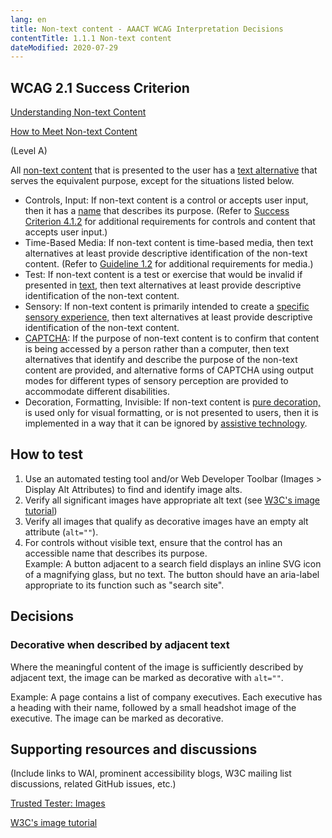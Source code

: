 ```yaml
---
lang: en
title: Non-text content - AAACT WCAG Interpretation Decisions
contentTitle: 1.1.1 Non-text content
dateModified: 2020-07-29
---
```


## WCAG 2.1 Success Criterion

[Understanding Non-text Content](http://www.w3.org/WAI/WCAG21/Understanding/non-text-content.html)

[How to Meet Non-text Content](http://www.w3.org/WAI/WCAG21/quickref/#non-text-content)

(Level A)

All [non-text content](http://www.w3.org/TR/WCAG21/#dfn-non-text-content) that is presented to the user has a [text alternative](http://www.w3.org/TR/WCAG21/#dfn-text-alternative) that serves the equivalent purpose, except for the situations listed below.

-   Controls, Input: If non-text content is a control or accepts user input, then it has a [name](http://www.w3.org/TR/WCAG21/#dfn-name) that describes its purpose. (Refer to [Success Criterion 4.1.2](http://www.w3.org/TR/WCAG21/#name-role-value) for additional requirements for controls and content that accepts user input.)
-   Time-Based Media: If non-text content is time-based media, then text alternatives at least provide descriptive identification of the non-text content. (Refer to [Guideline 1.2](http://www.w3.org/TR/WCAG21/#time-based-media) for additional requirements for media.)
-   Test: If non-text content is a test or exercise that would be invalid if presented in [text](http://www.w3.org/TR/WCAG21/#dfn-text), then text alternatives at least provide descriptive identification of the non-text content.
-   Sensory: If non-text content is primarily intended to create a [specific sensory experience,](http://www.w3.org/TR/WCAG21/#dfn-specific-sensory-experience) then text alternatives at least provide descriptive identification of the non-text content.
-   [CAPTCHA](http://www.w3.org/TR/WCAG21/#dfn-captcha): If the purpose of non-text content is to confirm that content is being accessed by a person rather than a computer, then text alternatives that identify and describe the purpose of the non-text content are provided, and alternative forms of CAPTCHA using output modes for different types of sensory perception are provided to accommodate different disabilities.
-   Decoration, Formatting, Invisible: If non-text content is [pure decoration,](http://www.w3.org/TR/WCAG21/#dfn-pure-decoration) is used only for visual formatting, or is not presented to users, then it is implemented in a way that it can be ignored by [assistive technology](http://www.w3.org/TR/WCAG21/#dfn-assistive-technologies).

## How to test

1. Use an automated testing tool and/or Web Developer Toolbar (Images > Display Alt Attributes) to find and identify image alts.
1. Verify all significant images have appropriate alt text (see [W3C's image tutorial](https://www.w3.org/WAI/tutorials/images/))
1. Verify all images that qualify as decorative images have an empty alt attribute (`alt=""`).
1. For controls without visible text, ensure that the control has an accessible name that describes its purpose.  
Example: A button adjacent to a search field displays an inline SVG icon of a magnifying glass, but no text. The button should have an aria-label appropriate to its function such as "search site".


## Decisions

### Decorative when described by adjacent text

Where the meaningful content of the image is sufficiently described by adjacent text, the image can be marked as decorative with `alt=""`.

Example: A page contains a list of company executives. Each executive has a heading with their name, followed by a small headshot image of the executive. The image can be marked as decorative.

## Supporting resources and discussions

(Include links to WAI, prominent accessibility blogs, W3C mailing list discussions, related GitHub issues, etc.)

[Trusted Tester: Images](https://section508coordinators.github.io/TrustedTester/images.html)

[W3C's image tutorial](https://www.w3.org/WAI/tutorials/images/)
